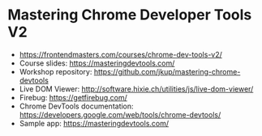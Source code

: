 # Mastering Chrome Developer Tools V2

* <https://frontendmasters.com/courses/chrome-dev-tools-v2/>
* Course slides: <https://masteringdevtools.com/>
* Workshop repository: <https://github.com/jkup/mastering-chrome-devtools>
* Live DOM Viewer: <http://software.hixie.ch/utilities/js/live-dom-viewer/>
* Firebug: <https://getfirebug.com/>
* Chrome DevTools documentation: <https://developers.google.com/web/tools/chrome-devtools/>
* Sample app: <https://masteringdevtools.com/>